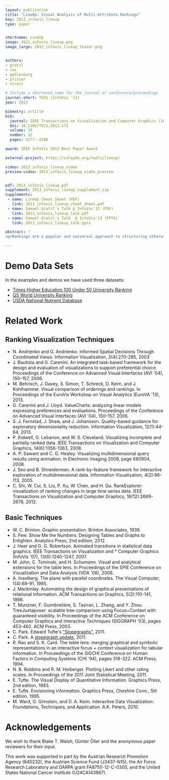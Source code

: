 ```yaml
---
layout: publication
title: "LineUp: Visual Analysis of Multi-Attribute Rankings"
key: 2013_infovis_lineup
type: paper


shortname: LineUp
image: 2013_infovis_lineup.png
image_large: 2013_infovis_lineup_teaser.png


authors:
- gratzl
- lex
- gehlenborg
- pfister
- streit

# Include a shortened name for the journal or conference/proceedings
journal-short: TVCG (InfoVis '13)
year: 2013

bibentry: article
bib:
  journal: IEEE Transactions on Visualization and Computer Graphics (InfoVis '13)
  doi: 10.1109/TVCG.2013.173
  volume: 19
  number: 12
  pages: 2277--2286

award: IEEE InfoVis 2013 Best Paper Award

external-project: https://caleydo.org/tools/lineup/

video: 2013_infovis_lineup_video
preview-video: 2013_infovis_lineup_video_preview


pdf: 2013_infovis_lineup.pdf
supplement: 2013_infovis_lineup_supplement.zip
supplements:
 - name: LineUp Cheat Sheet (PDF)
   link: 2013_infovis_lineup_cheat_sheet.pdf
 - name: Samuel Gratzl's Talk @ InfoVis'13 (PDF)
   link: 2013_infovis_lineup_talk.pdf
 - name: Samuel Gratzl's Talk  @ InfoVis'13 (PPTX)
   link: 2013_infovis_lineup_talk.pptx

abstract: "
<p>Rankings are a popular and universal approach to structuring otherwise unorganized collections of items by computing a rank for each item based on the value of one or more of its attributes. This allows us, for example, to prioritize tasks or to evaluate the performance of products relative to each other. While the visualization of a ranking itself is straightforward, its interpretation is not, because the rank of an item represents only a summary of a potentially complicated relationship between its attributes and those of the other items. It is also common that alternative rankings exist which need to be compared and analyzed to gain insight into how multiple heterogeneous attributes affect the rankings. Advanced visual exploration tools are needed to make this process efficient. In this paper we present a comprehensive analysis of requirements for the visualization of multi-attribute rankings. Based on these considerations, we propose LineUp - a novel and scalable visualization technique that uses bar charts. This interactive technique supports the ranking of items based on multiple heterogeneous attributes with different scales and semantics. It enables users to interactively combine attributes and flexibly refine parameters to explore the effect of changes in the attribute combination. This process can be employed to derive actionable insights as to which attributes of an item need to be modified in order for its rank to change. Additionally, through integration of slope graphs, LineUp can also be used to compare multiple alternative rankings on the same set of items, for example, over time or across different attribute combinations. We evaluate the effectiveness of the proposed multi-attribute visualization technique in a qualitative study. The study shows that users are able to successfully solve complex ranking tasks in a short period of time.</p>"

---
```


# Demo Data Sets

In the examples and demos we have used three datasets:

* [Times Higher Education 100 Under 50 University Ranking](https://www.timeshighereducation.co.uk/world-university-rankings/2012/one-hundred-under-fifty)
* [QS World University Ranking](https://www.iu.qs.com/university-rankings/world-university-rankings/)
* [USDA National Nutrient Database](https://www.ars.usda.gov/ba/bhnrc/ndl)

# Related Work

## Ranking Visualization Techniques

* N. Andrienko and G. Andrienko. Informed Spatial Decisions Through Coordinated Views. Information Visualization, 2(4):270-285, 2003
* J. Bautista and G. Carenini. An integrated task-based framework for the design and evaluation of visualizations to support preferential choice. Proceedings of the Conference on Advanced Visual Interfaces (AVI '04), 150–157, 2006.
* M. Behrisch, J. Davey, S. Simon, T. Schreck, D. Keim, and J. Kohlhammer. Visual comparison of orderings and rankings. In Proceedings of the EuroVis Workshop on Visual Analytics (EuroVA '13), 2013.
* G. Carenini and J. Lloyd. ValueCharts: analyzing linear models expressing preferences and evaluations. Proceedings of the Conference on Advanced Visual Interfaces (AVI '04), 150–157, 2006.
* S. J. Fernstad, J. Shaw, and J. Johansson. Quality-based guidance for exploratory dimensionality reduction. Information Visualization, 12(1):44-64, 2013.
* P. Kidwell, G. Lebanon, and W. S. Cleveland. Visualizing incomplete and partially ranked data. IEEE Transactions on Visualization and Computer Graphics, 14(6):1356-1363, 2008.
* A. P. Sawant and C. G. Healey. Visualizing multidimensional query results using animation. In Electronic Imaging 2008, page 680904, 2008.
* J. Seo and B. Shneiderman. A rank-by-feature framework for interactive exploration of multidimensional data. Information Visualization, 4(2):96-113, 2005.
* C. Shi, W. Cui, S. Liu, P. Xu, W. Chen, and H. Qu. RankExplorer: visualization of ranking changes in large time series data. IEEE Transactions on Visualization and Computer Graphics, 18(12):2669-2678, 2012.


## Basic Techniques

* W. C. Brinton. Graphic presentation. Brinton Associates, 1939.
* S. Few. Show Me the Numbers: Designing Tables and Graphs to Enlighten. Analytics Press, 2nd edition, 2012.
* J. Heer and G. G. Robertson. Animated transitions in statistical data graphics. IEEE Transactions on Visualization and * Computer Graphics (InfoVis '07), 13(6):1240-1247, 2007.
* M. John, C. Tominski, and H. Schumann. Visual and analytical extensions for the table lens. In Proceedings of the SPIE Conference on Visualization and Data Analysis (VDA '08), 2008.
* A. Inselberg. The plane with parallel coordinates. The Visual Computer, 1(4):69-91, 1985.
* J. Mackinlay. Automating the design of graphical presentations of relational information. ACM Transactions on Graphics, 5(2):110-141, 1986.
* T. Munzner, F. Guimbretière, S. Tasiran, L. Zhang, and Y. Zhou. TreeJuxtaposer: scalable tree comparison using Focus+Context with guaranteed visibility. In Proceedings of the ACM Conference on Computer Graphics and Interactive Techniques (SIGGRAPH '03), pages 453-462. ACM Press, 2003.
* C. Park. Edward Tufte's ["Slopegraphs"](https://charliepark.org/slopegraphs/), 2011.
* C. Park. A [slopegraph update](https://charliepark.org/a-slopegraph-update/), 2011.
* R. Rao and S. K. Card. The table lens: merging graphical and symbolic representations in an interactive focus + context visualization for tabular information. In Proceedings of the SIGCHI Conference on Human Factors in Computing Systems (CHI '94), pages 318-322. ACM Press, 1994.
* N. B. Robbins and R. M. Heiberger. Plotting Likert and other rating scales. In Proceedings of the 2011 Joint Statistical Meeting, 2011.
* E. Tufte. The Visual Display of Quantitative Information. Graphics Press, 2nd edition, 1983.
* E. Tufte. Envisioning information. Graphics Press, Cheshire Conn., 5th edition, 1995.
* M. Ward, G. Grinstein, and D. A. Keim. Interactive Data Visualization: Foundations, Techniques, and Application. A.K. Peters, 2010.

# Acknowledgements

We wish to thank Blake T. Walsh, Günter Öller and the anonymous paper reviewers for their input.

This work was supported in part by the Austrian Research Promotion Agency (840232), the Austrian Science Fund (J3437-N15), the Air Force Research Laboratory and DARPA grant FA8750-12-C-0300, and the United States National Cancer Institute (U24CA143867).
